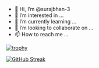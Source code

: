 - 👋 Hi, I’m @surajbhan-3
- 👀 I’m interested in ...
- 🌱 I’m currently learning ...
- 💞️ I’m looking to collaborate on ...
- 📫 How to reach me ...

<!---
surajbhan-3/surajbhan-3 is a ✨ special ✨ repository because its `README.md` (this file) appears on your GitHub profile.
You can click the Preview link to take a look at your changes.
--->
[![trophy](https://github-profile-trophy.vercel.app/?username=surajbhan-3)](https://github.com/ryo-ma/github-profile-trophy)

[![GitHub Streak](https://streak-stats.demolab.com/?user=surajbhan-3)](https://git.io/streak-stats)
